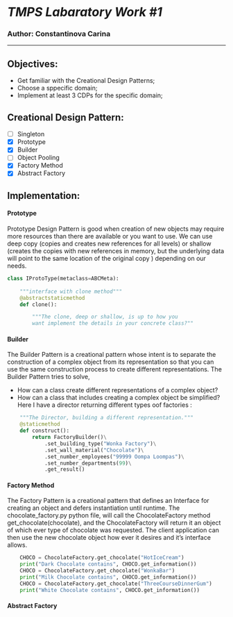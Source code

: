 # ***TMPS Labaratory Work #1***

### Author: Constantinova Carina
----

## Objectives:

* Get familiar with the Creational Design Patterns;
* Choose a sppecific domain;
* Implement at least 3 CDPs for the specific domain;

## Creational Design Pattern:
 - [ ] Singleton
 - [x] Prototype
 - [x] Builder
 - [ ] Object Pooling
 - [x] Factory Method
 - [x] Abstract Factory

## Implementation:
#### Prototype
Prototype Design Pattern is good when creation of new objects may require more resources than there are available or you want to use. We can use deep copy (copies and creates new references for all levels) or shallow (creates the copies with new references in memory, but the underlying data will point to the same location of the original copy ) depending on our needs.

```python 
class IProtoType(metaclass=ABCMeta):
  
    """interface with clone method"""
    @abstractstaticmethod
    def clone():

        """The clone, deep or shallow, is up to how you 
        want implement the details in your concrete class?"" 
 ``` 
       
#### Builder
The Builder Pattern is a creational pattern whose intent is to separate the construction of a complex object from its representation so that you can use the same construction process to create different representations.
The Builder Pattern tries to solve,
* How can a class create different representations of a complex object?
* How can a class that includes creating a complex object be simplified?
Here I have a director returning different types oof factories :

```python class FactoryDirector:
    """The Director, building a different representation."""
    @staticmethod
    def construct():
        return FactoryBuilder()\
            .set_building_type("Wonka Factory")\
            .set_wall_material("Chocolate")\
            .set_number_employees("99999 Oompa Loompas")\
            .set_number_departments(99)\
            .get_result()
 ```
 
#### Factory Method
The Factory Pattern is a creational pattern that defines an Interface for creating an object and defers instantiation until runtime. The chocolate_factory.py python file, will call the ChocolateFactory method get_chocolate(chocolate), and the ChocolateFactory will return it an object of which ever type of chocolate was requested. The client application can then use the new chocolate object how ever it desires and it’s interface allows.

```python
    CHOCO = ChocolateFactory.get_chocolate("HotIceCream")
    print("Dark Chocolate contains", CHOCO.get_information())
    CHOCO = ChocolateFactory.get_chocolate("WonkaBar")
    print("Milk Chocolate contains", CHOCO.get_information())
    CHOCO = ChocolateFactory.get_chocolate("ThreeCourseDinnerGum")
    print("White Chocolate contains", CHOCO.get_information())
```

#### Abstract Factory
